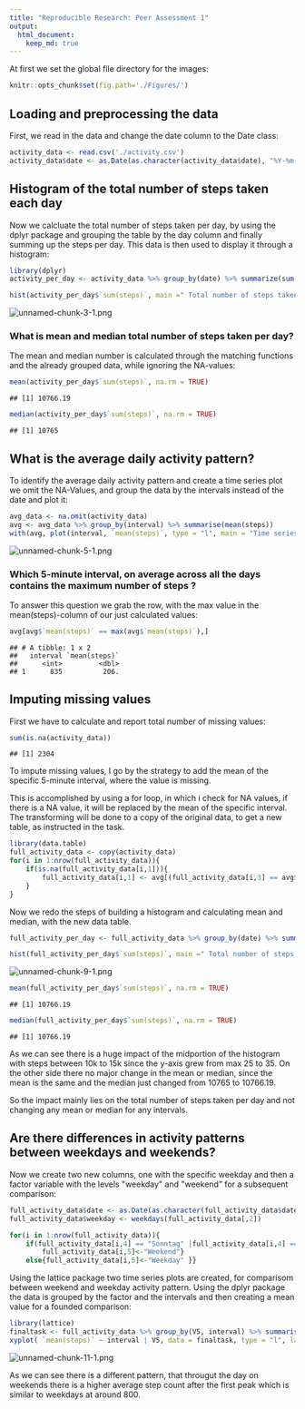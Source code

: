 ```yaml
---
title: "Reproducible Research: Peer Assessment 1"
output: 
  html_document:
    keep_md: true
---
```

At first we set the global file directory for the images:

```r
knitr::opts_chunk$set(fig.path='./Figures/')
```

## Loading and preprocessing the data
First, we read in the data and change the date column to the Date class:


```r
activity_data <- read.csv('./activity.csv')
activity_data$date <- as.Date(as.character(activity_data$date), "%Y-%m-%d")
```

## Histogram of the total number of steps taken each day
Now we calcluate the total number of steps taken per day, by using the dplyr
package and grouping the table by the day column and finally summing up the steps per day. This data is then used to display it through a histogram: 


```r
library(dplyr)
activity_per_day <- activity_data %>% group_by(date) %>% summarize(sum(steps))

hist(activity_per_day$`sum(steps)`, main =" Total number of steps taken per day", xlab = "Sum of steps")
```

![unnamed-chunk-3-1.png](/figures/unnamed-chunk-3-1.png)<!-- -->

### What is mean and median total number of steps taken per day?
The mean and median number is calculated through the matching functions and the already grouped data, while ignoring the NA-values:


```r
mean(activity_per_day$`sum(steps)`, na.rm = TRUE)
```

```
## [1] 10766.19
```

```r
median(activity_per_day$`sum(steps)`, na.rm = TRUE)
```

```
## [1] 10765
```

## What is the average daily activity pattern?
To identify the average daily activity pattern and create a time series plot we omit the NA-Values, and group the data by the intervals instead of the date and plot it:


```r
avg_data <- na.omit(activity_data)
avg <- avg_data %>% group_by(interval) %>% summarise(mean(steps))
with(avg, plot(interval, `mean(steps)`, type = "l", main = "Time series plot of average number of steps taken per interval", ylab = "Average steps"))
```

![unnamed-chunk-5-1.png](/figures/unnamed-chunk-5-1.png)<!-- -->
### Which 5-minute interval, on average across all the days contains the maximum number of steps ? 
To answer this question we grab the row, with the max value in the mean(steps)-column of our just calculated values:


```r
avg[avg$`mean(steps)` == max(avg$`mean(steps)`),]
```

```
## # A tibble: 1 x 2
##   interval `mean(steps)`
##      <int>         <dbl>
## 1      835          206.
```

## Imputing missing values

First we have to calculate and report total number of missing values:

```r
sum(is.na(activity_data))
```

```
## [1] 2304
```

To impute missing values, I go by the strategy to add the mean of the specific 5-minute interval, where the value is missing.

This is accomplished by using a for loop, in which i check for NA values, if there is a NA value, it will be replaced by the mean of the specific interval. The transforming will be done to a copy of the original data, to get a new table, as instructed in the task.


```r
library(data.table)
full_activity_data <- copy(activity_data)
for(i in 1:nrow(full_activity_data)){
    if(is.na(full_activity_data[i,1])){
        full_activity_data[i,1] <- avg[(full_activity_data[i,3] == avg$interval),2]
    }
}
```

Now we redo the steps of building a histogram and calculating mean and median, with the new data table.


```r
full_activity_per_day <- full_activity_data %>% group_by(date) %>% summarize(sum(steps))

hist(full_activity_per_day$`sum(steps)`, main =" Total number of steps taken per day", xlab = "Sum of steps")
```

![unnamed-chunk-9-1.png](/figures/unnamed-chunk-9-1.png)<!-- -->

```r
mean(full_activity_per_day$`sum(steps)`, na.rm = TRUE)
```

```
## [1] 10766.19
```

```r
median(full_activity_per_day$`sum(steps)`, na.rm = TRUE)
```

```
## [1] 10766.19
```

As we can see there is a huge impact of the midportion of the histogram with steps between 10k to 15k since the y-axis grew from max 25 to 35. On the other side there no major change in the mean or median, since the mean is the same and the median just changed from 10765 to 10766.19.

So the impact mainly lies on the total number of steps taken per day and not changing any mean or median for any intervals. 

## Are there differences in activity patterns between weekdays and weekends?
Now we create two new columns, one with the specific weekday and then a factor variable with the levels "weekday" and "weekend" for a subsequent comparison:

```r
full_activity_data$date <- as.Date(as.character(full_activity_data$date), "%Y-%m-%d")
full_activity_data$weekday <- weekdays(full_activity_data[,2])

for(i in 1:nrow(full_activity_data)){
    if(full_activity_data[i,4] == "Sonntag" |full_activity_data[i,4] == "Samstag" ){
        full_activity_data[i,5]<-"Weekend"}
    else{full_activity_data[i,5]<-"Weekday" }}
```
Using the lattice package two time series plots are created, for comparisom between weekend and weekday activity pattern. 
Using the dplyr package the data is grouped by the factor and the intervals and then creating a mean value for a founded comparison:

```r
library(lattice)
finaltask <- full_activity_data %>% group_by(V5, interval) %>% summarise(mean(steps))
xyplot( `mean(steps)` ~ interval | V5, data = finaltask, type = "l", layout = c(1,2))
```

![unnamed-chunk-11-1.png](/figures/unnamed-chunk-11-1.png)<!-- -->

As we can see there is a different pattern, that througut the day on weekends there is a higher average step count after the first peak which is similar to weekdays at around 800. 


